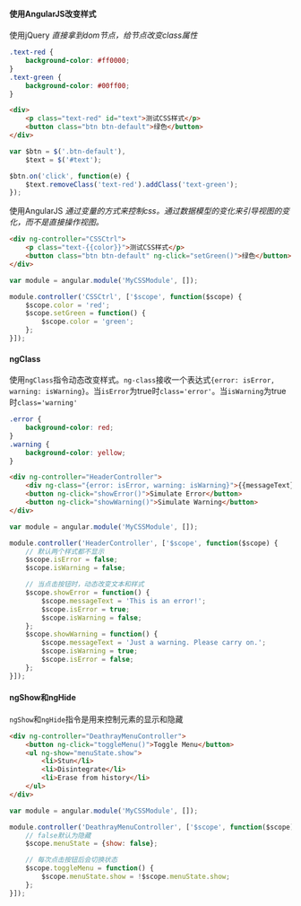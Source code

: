 #### 使用AngularJS改变样式

使用jQuery
*直接拿到dom节点，给节点改变class属性*

```css
.text-red {
    background-color: #ff0000;
}
.text-green {
    background-color: #00ff00;
}
```

```html
<div>
    <p class="text-red" id="text">测试CSS样式</p>
    <button class="btn btn-default">绿色</button>
</div>
```

```javascript
var $btn = $('.btn-default'),
    $text = $('#text');

$btn.on('click', function(e) {
    $text.removeClass('text-red').addClass('text-green');
});
```

使用AngularJS
*通过变量的方式来控制css。通过数据模型的变化来引导视图的变化，而不是直接操作视图。*

```html
<div ng-controller="CSSCtrl">
    <p class="text-{{color}}">测试CSS样式</p>
    <button class="btn btn-default" ng-click="setGreen()">绿色</button>
</div>
```

```javascript
var module = angular.module('MyCSSModule', []);

module.controller('CSSCtrl', ['$scope', function($scope) {
    $scope.color = 'red';
    $scope.setGreen = function() {
        $scope.color = 'green';
    };
}]);
```

#### ngClass

使用`ngClass`指令动态改变样式。`ng-class`接收一个表达式`{error: isError, warning: isWarning}`。当`isError`为true时`class='error'`。当`isWarning`为true时`class='warning'`

```css
.error {
    background-color: red;
}
.warning {
    background-color: yellow;
}
```

```html
<div ng-controller="HeaderController">
    <div ng-class="{error: isError, warning: isWarning}">{{messageText}}</div>
    <button ng-click="showError()">Simulate Error</button>
    <button ng-click="showWarning()">Simulate Warning</button>
</div>
```

```javascript
var module = angular.module('MyCSSModule', []);

module.controller('HeaderController', ['$scope', function($scope) {
    // 默认两个样式都不显示
    $scope.isError = false;
    $scope.isWarning = false;

    // 当点击按钮时，动态改变文本和样式
    $scope.showError = function() {
        $scope.messageText = 'This is an error!';
        $scope.isError = true;
        $scope.isWarning = false;
    };
    $scope.showWarning = function() {
        $scope.messageText = 'Just a warning. Please carry on.';
        $scope.isWarning = true;
        $scope.isError = false;
    };
}]);
```

#### ngShow和ngHide

`ngShow`和`ngHide`指令是用来控制元素的显示和隐藏

```html
<div ng-controller="DeathrayMenuController">
    <button ng-click="toggleMenu()">Toggle Menu</button>
    <ul ng-show="menuState.show">
        <li>Stun</li>
        <li>Disintegrate</li>
        <li>Erase from history</li>
    </ul>
</div>
```

```javascript
var module = angular.module('MyCSSModule', []);

module.controller('DeathrayMenuController', ['$scope', function($scope) {
    // false默认为隐藏
    $scope.menuState = {show: false};

    // 每次点击按钮后会切换状态
    $scope.toggleMenu = function() {
        $scope.menuState.show = !$scope.menuState.show;
    };
}]);
```


